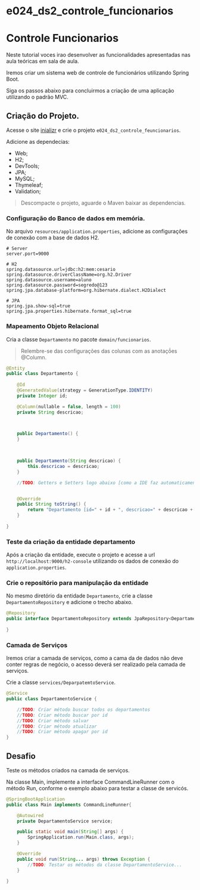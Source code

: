 # e024_ds2_controle_funcionarios

# Controle Funcionarios

Neste tutorial voces irao desenvolver as funcionalidades apresentadas nas aula teóricas em sala de aula.

Iremos criar um sistema web de controle de funcionários utilizando Spring Boot.

Siga os passos abaixo para concluirmos a criação de uma aplicação utilizando o padrão MVC.

## Criação do Projeto.

Acesse o site [inializr](https://start.spring.io/) e crie o projeto `e024_ds2_controle_feuncionarios`. 

Adicione as dependecias:
* Web;
* H2;
* DevTools;
* JPA;
* MySQL;
* Thymeleaf;
* Validation;

> Descompacte o projeto, aguarde o Maven baixar as dependencias.

### Configuração do Banco de dados em memória.

No arquivo `resources/application.properties`, adicione as configurações de conexão com a base de dados H2.

```properties
# Server
server.port=9000

# H2
spring.datasource.url=jdbc:h2:mem:cesario
spring.datasource.driverClassName=org.h2.Driver
spring.datasource.username=aluno
spring.datasource.password=segredo@123
spring.jpa.database-platform=org.hibernate.dialect.H2Dialect

# JPA
spring.jpa.show-sql=true
spring.jpa.properties.hibernate.format_sql=true

```

### Mapeamento Objeto Relacional

Cria a classe `Departamento` no pacote `domain/funcionarios`.

> Relembre-se das configurações das colunas com as anotaçṍes @Column.

```java
@Entity
public class Departamento {
    
    @Id
    @GeneratedValue(strategy = GenerationType.IDENTITY)
    private Integer id;

    @Column(nullable = false, length = 100)
    private String descricao;

    

    public Departamento() {
    }

    

    public Departamento(String descricao) {
        this.descricao = descricao;
    }

    //TODO: Getters e Setters logo abaixo [como a IDE faz automaticamente, deixei o código para voce fazer]


    @Override
    public String toString() {
        return "Departamento [id=" + id + ", descricao=" + descricao + "]";
    }
    
}
```

### Teste da criação da entidade departamento

Após a criação da entidade, execute o projeto e acesse a url `http://localhost:9000/h2-console` utilizando os dados de conexão do `application.properties`.

### Crie o repositório para manipulação da entidade

No mesmo diretório da entidade `Departamento`, crie a classe `DepartamentoRepository` e adicione o trecho abaixo.

```java
@Repository
public interface DepartamentoRepository extends JpaRepository<Departamento, Integer>{
    
}

```

### Camada de Serviços

Iremos criar a camada de serviços, como a cama da de dados não deve conter regras de negócio, o acesso deverá ser realizado pela camada de serviços.

Crie a classe `services/DeparpatemtoService`.

```java
@Service
public class DepartamentoService {

    //TODO: Criar método buscar todos os departamentos
    //TODO: Criar método buscar por id
    //TODO: Criar método salvar
    //TODO: Criar método atualizar
    //TODO: Criar método apagar por id
}
```

## Desafio

Teste os métodos criados na camada de serviços.

Na classe Main, implemente a interface CommandLineRunner com o método Run, conforme o exemplo abaixo para testar a classe de servicós.

```java
@SpringBootApplication
public class Main implements CommandLineRunner{

	@Autowired
	private DepartamentoService service;

	public static void main(String[] args) {
		SpringApplication.run(Main.class, args);
	}

	@Override
	public void run(String... args) throws Exception {
		//TODO: Testar os métodos da classe DepartamentoService...
	}

}
```
